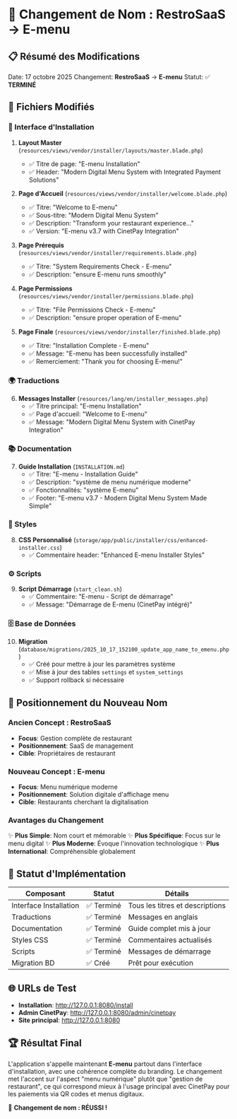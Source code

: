 # 🔄 Changement de Nom : RestroSaaS → E-menu

## 📋 Résumé des Modifications

Date: 17 octobre 2025
Changement: **RestroSaaS** → **E-menu**
Statut: ✅ **TERMINÉ**

## 🎯 Fichiers Modifiés

### 📱 Interface d'Installation
1. **Layout Master** (`resources/views/vendor/installer/layouts/master.blade.php`)
   - ✅ Titre de page: "E-menu Installation"
   - ✅ Header: "Modern Digital Menu System with Integrated Payment Solutions"

2. **Page d'Accueil** (`resources/views/vendor/installer/welcome.blade.php`)
   - ✅ Titre: "Welcome to E-menu"
   - ✅ Sous-titre: "Modern Digital Menu System"
   - ✅ Description: "Transform your restaurant experience..."
   - ✅ Version: "E-menu v3.7 with CinetPay Integration"

3. **Page Prérequis** (`resources/views/vendor/installer/requirements.blade.php`)
   - ✅ Titre: "System Requirements Check - E-menu"
   - ✅ Description: "ensure E-menu runs smoothly"

4. **Page Permissions** (`resources/views/vendor/installer/permissions.blade.php`)
   - ✅ Titre: "File Permissions Check - E-menu"
   - ✅ Description: "ensure proper operation of E-menu"

5. **Page Finale** (`resources/views/vendor/installer/finished.blade.php`)
   - ✅ Titre: "Installation Complete - E-menu"
   - ✅ Message: "E-menu has been successfully installed"
   - ✅ Remerciement: "Thank you for choosing E-menu!"

### 🌍 Traductions
6. **Messages Installer** (`resources/lang/en/installer_messages.php`)
   - ✅ Titre principal: "E-menu Installation"
   - ✅ Page d'accueil: "Welcome to E-menu"
   - ✅ Message: "Modern Digital Menu System with CinetPay Integration"

### 📚 Documentation
7. **Guide Installation** (`INSTALLATION.md`)
   - ✅ Titre: "E-menu - Installation Guide"
   - ✅ Description: "système de menu numérique moderne"
   - ✅ Fonctionnalités: "système E-menu"
   - ✅ Footer: "E-menu v3.7 - Modern Digital Menu System Made Simple"

### 🎨 Styles
8. **CSS Personnalisé** (`storage/app/public/installer/css/enhanced-installer.css`)
   - ✅ Commentaire header: "Enhanced E-menu Installer Styles"

### ⚙️ Scripts
9. **Script Démarrage** (`start_clean.sh`)
   - ✅ Commentaire: "E-menu - Script de démarrage"
   - ✅ Message: "Démarrage de E-menu (CinetPay intégré)"

### 🗄️ Base de Données
10. **Migration** (`database/migrations/2025_10_17_152100_update_app_name_to_emenu.php`)
    - ✅ Créé pour mettre à jour les paramètres système
    - ✅ Mise à jour des tables `settings` et `system_settings`
    - ✅ Support rollback si nécessaire

## 🎨 Positionnement du Nouveau Nom

### Ancien Concept : RestroSaaS
- **Focus**: Gestion complète de restaurant
- **Positionnement**: SaaS de management
- **Cible**: Propriétaires de restaurant

### Nouveau Concept : E-menu
- **Focus**: Menu numérique moderne
- **Positionnement**: Solution digitale d'affichage menu
- **Cible**: Restaurants cherchant la digitalisation

### Avantages du Changement
✨ **Plus Simple**: Nom court et mémorable
✨ **Plus Spécifique**: Focus sur le menu digital
✨ **Plus Moderne**: Évoque l'innovation technologique
✨ **Plus International**: Compréhensible globalement

## 🚀 Statut d'Implémentation

| Composant | Statut | Détails |
|-----------|---------|---------|
| Interface Installation | ✅ Terminé | Tous les titres et descriptions |
| Traductions | ✅ Terminé | Messages en anglais |
| Documentation | ✅ Terminé | Guide complet mis à jour |
| Styles CSS | ✅ Terminé | Commentaires actualisés |
| Scripts | ✅ Terminé | Messages de démarrage |
| Migration BD | ✅ Créé | Prêt pour exécution |

## 🌐 URLs de Test

- **Installation**: http://127.0.0.1:8080/install
- **Admin CinetPay**: http://127.0.0.1:8080/admin/cinetpay
- **Site principal**: http://127.0.0.1:8080

## 🏆 Résultat Final

L'application s'appelle maintenant **E-menu** partout dans l'interface d'installation, avec une cohérence complète du branding. Le changement met l'accent sur l'aspect "menu numérique" plutôt que "gestion de restaurant", ce qui correspond mieux à l'usage principal avec CinetPay pour les paiements via QR codes et menus digitaux.

🎉 **Changement de nom : RÉUSSI !**